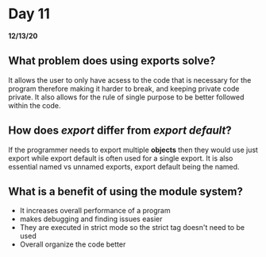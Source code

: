 # Day 11
__12/13/20__

## What problem does using exports solve?
It allows the user to only have acsess to the code that is necessary for the program therefore making it harder to break, and keeping private code private. It also allows for the rule of single purpose to be better followed within the code.

## How does *export* differ from *export default*?
If the programmer needs to export multiple **objects** then they would use just export while export default is often used for a single export. It is also essential named vs unnamed exports, export default being the named.


## What is a benefit of using the module system?
+ It increases overall performance of a program
+ makes debugging and finding issues easier
+ They are executed in strict mode so the strict tag doesn't need to be used
+ Overall organize the code better